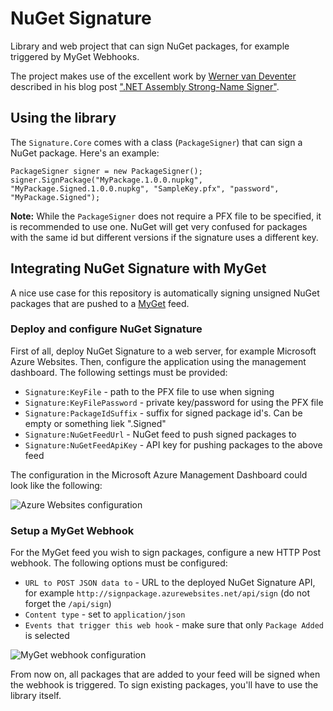 # NuGet Signature

Library and web project that can sign NuGet packages, for example triggered by MyGet Webhooks.

The project makes use of the excellent work by [Werner van Deventer](https://twitter.com/brutaldev) described in his blog post [".NET Assembly Strong-Name Signer"](http://brutaldev.com/post/2013/10/18/NET-Assembly-Strong-Name-Signer).

## Using the library

The ```Signature.Core``` comes with a class (```PackageSigner```) that can sign a NuGet package. Here's an example:

	PackageSigner signer = new PackageSigner();
    signer.SignPackage("MyPackage.1.0.0.nupkg", "MyPackage.Signed.1.0.0.nupkg", "SampleKey.pfx", "password", "MyPackage.Signed");

**Note:** While the ```PackageSigner``` does not require a PFX file to be specified, it is recommended to use one. NuGet will get very confused for packages with the same id but different versions if the signature uses a different key.

## Integrating NuGet Signature with MyGet

A nice use case for this repository is automatically signing unsigned NuGet packages that are pushed to a [MyGet](http://www.myget.org) feed.

### Deploy and configure NuGet Signature

First of all, deploy NuGet Signature to a web server, for example Microsoft Azure Websites. Then, configure the application using the management dashboard. The following settings must be provided:

* ```Signature:KeyFile``` - path to the PFX file to use when signing
* ```Signature:KeyFilePassword``` - private key/password for using the PFX file
* ```Signature:PackageIdSuffix``` - suffix for signed package id's. Can be empty or something liek ".Signed"
* ```Signature:NuGetFeedUrl``` - NuGet feed to push signed packages to
* ```Signature:NuGetFeedApiKey``` - API key for pushing packages to the above feed

The configuration in the Microsoft Azure Management Dashboard could look like the following:

![Azure Websites configuration](https://raw.githubusercontent.com/maartenba/nuget-signature/master/docs/azure-websites.png)

### Setup a MyGet Webhook

For the MyGet feed you wish to sign packages, configure a new HTTP Post webhook. The following options must be configured:

* ```URL to POST JSON data to``` - URL to the deployed NuGet Signature API, for example ```http://signpackage.azurewebsites.net/api/sign``` (do not forget the ```/api/sign```)
* ```Content type``` - set to ```application/json```
* ```Events that trigger this web hook``` - make sure that only ```Package Added``` is selected

![MyGet webhook configuration](https://raw.githubusercontent.com/maartenba/nuget-signature/master/docs/edit-webhook.png)

From now on, all packages that are added to your feed will be signed when the webhook is triggered. To sign existing packages, you'll have to use the library itself.
